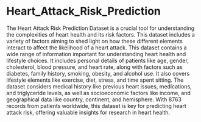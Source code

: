 # Heart_Attack_Risk_Prediction
 The Heart Attack Risk Prediction Dataset is a crucial tool for understanding the complexities of heart health and its risk factors. This dataset includes a variety of factors aiming to shed light on how these different elements interact to affect the likelihood of a heart attack.
 This dataset contains a wide range of information important for understanding heart health and lifestyle choices. It includes personal details of patients like age, gender, cholesterol, blood pressure, and heart rate, along with factors such as diabetes, family history, smoking, obesity, and alcohol use. It also covers lifestyle elements like exercise, diet, stress, and time spent sitting. The dataset considers medical history like previous heart issues, medications, and triglyceride levels, as well as socioeconomic factors like income, and geographical data like country, continent, and hemisphere. With 8763 records from patients worldwide, this dataset is key for predicting heart attack risk, offering valuable insights for research in heart health.
